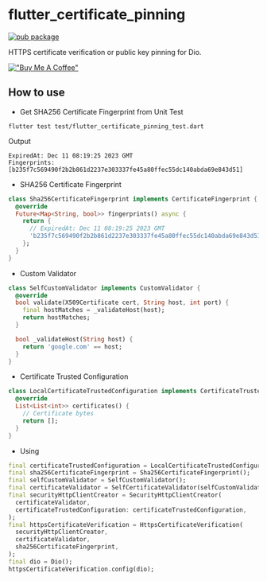 # flutter_certificate_pinning

[![pub package](https://img.shields.io/pub/v/flutter_certificate_pinning.svg)](https://pub.dartlang.org/packages/flutter_certificate_pinning)

HTTPS certificate verification or public key pinning for Dio.

[!["Buy Me A Coffee"](https://www.buymeacoffee.com/assets/img/custom_images/orange_img.png)](https://www.buymeacoffee.com/prongbang)

## How to use

- Get SHA256 Certificate Fingerprint from Unit Test

```shell
flutter test test/flutter_certificate_pinning_test.dart
```

Output

```shell
ExpiredAt: Dec 11 08:19:25 2023 GMT
Fingerprints: [b235f7c569490f2b2b861d2237e303337fe45a80ffec55dc140abda69e843d51]
```

- SHA256 Certificate Fingerprint

```dart
class Sha256CertificateFingerprint implements CertificateFingerprint {
  @override
  Future<Map<String, bool>> fingerprints() async {
    return {
      // ExpiredAt: Dec 11 08:19:25 2023 GMT
      'b235f7c569490f2b2b861d2237e303337fe45a80ffec55dc140abda69e843d51': true,
    };
  }
}
```

- Custom Validator

```dart
class SelfCustomValidator implements CustomValidator {
  @override
  bool validate(X509Certificate cert, String host, int port) {
    final hostMatches = _validateHost(host);
    return hostMatches;
  }

  bool _validateHost(String host) {
    return 'google.com' == host;
  }
}
```

- Certificate Trusted Configuration

```dart
class LocalCertificateTrustedConfiguration implements CertificateTrustedConfiguration {
  @override
  List<List<int>> certificates() {
    // Certificate bytes
    return [];
  }
}
```

- Using

```dart
final certificateTrustedConfiguration = LocalCertificateTrustedConfiguration();
final sha256CertificateFingerprint = Sha256CertificateFingerprint();
final selfCustomValidator = SelfCustomValidator();
final certificateValidator = SelfCertificateValidator(selfCustomValidator);
final securityHttpClientCreator = SecurityHttpClientCreator(
  certificateValidator,
  certificateTrustedConfiguration: certificateTrustedConfiguration,
);
final httpsCertificateVerification = HttpsCertificateVerification(
  securityHttpClientCreator,
  certificateValidator,
  sha256CertificateFingerprint,
);
final dio = Dio();
httpsCertificateVerification.config(dio);
```